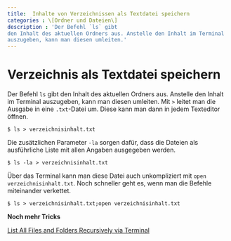 ```yaml
---
title:  Inhalte von Verzeichnissen als Textdatei speichern
categories : \[Ordner und Dateien\]
description : 'Der Befehl `ls` gibt
den Inhalt des aktuellen Ordners aus. Anstelle den Inhalt im Terminal
auszugeben, kann man diesen umleiten.'
---
```


# Verzeichnis als Textdatei speichern

Der Befehl `ls` gibt den Inhalt des aktuellen Ordners aus. Anstelle den
Inhalt im Terminal auszugeben, kann man diesen umleiten. Mit `>` leitet
man die Ausgabe in eine `.txt`-Datei um. Diese kann man dann in jedem
Texteditor öffnen.

    $ ls > verzeichnisinhalt.txt

Die zusätzlichen Parameter `-la` sorgen dafür, dass die Dateien als
ausführliche Liste mit allen Angaben ausgegeben werden.

    $ ls -la > verzeichnisinhalt.txt

Über das Terminal kann man diese Datei auch unkompliziert mit `open
verzeichnisinhalt.txt`. Noch schneller geht es, wenn man die Befehle
miteinander verkettet.

    $ ls > verzeichnisinhalt.txt;open verzeichnisinhalt.txt

**Noch mehr Tricks**

[List All Files and Folders Recursively via
Terminal](https://perishablepress.com/list-files-folders-recursively-terminal/)
